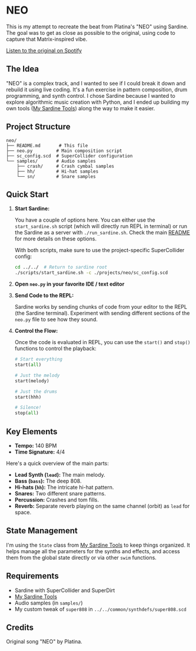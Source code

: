 # NEO

This is my attempt to recreate the beat from Platina's "NEO" using Sardine. The goal was to get as close as possible to the original, using code to capture that Matrix-inspired vibe.

[Listen to the original on Spotify](https://open.spotify.com/track/6QMdoaaVCEoolddEncgRvA?si=d4a53d58468643fe)

## The Idea

"NEO" is a complex track, and I wanted to see if I could break it down and rebuild it using live coding. It's a fun exercise in pattern composition, drum programming, and synth control. I chose Sardine because I wanted to explore algorithmic music creation with Python, and I ended up building my own tools ([My Sardine Tools](../../my_sardine_tools/README.md)) along the way to make it easier.

## Project Structure

```
neo/
├── README.md       # This file
├── neo.py         # Main composition script
├── sc_config.scd  # SuperCollider configuration
└── samples/       # Audio samples
    ├── crash/     # Crash cymbal samples
    ├── hh/        # Hi-hat samples
    └── sn/        # Snare samples
```

## Quick Start

1.  **Start Sardine:**

    You have a couple of options here. You can either use the `start_sardine.sh` script (which will directly run REPL in terminal) or run the Sardine as a server with `./run_sardine.sh`. Check the main [README](../../README.md) for more details on these options.

    With both scripts, make sure to use the project-specific SuperCollider config:

    ```bash
    cd ../../  # Return to sardine root
    ./scripts/start_sardine.sh -c ./projects/neo/sc_config.scd
    ```

2.  **Open `neo.py` in your favorite IDE / text editor**

3.  **Send Code to the REPL:**

    Sardine works by sending chunks of code from your editor to the REPL (the Sardine terminal). Experiment with sending different sections of the `neo.py` file to see how they sound.

4.  **Control the Flow:**

    Once the code is evaluated in REPL, you can use the `start()` and `stop()` functions to control the playback:

    ```python
    # Start everything
    start(all)

    # Just the melody
    start(melody)

    # Just the drums
    start(hhh)

    # Silence!
    stop(all)
    ```

## Key Elements

*   **Tempo:** 140 BPM
*   **Time Signature:** 4/4

Here's a quick overview of the main parts:

*   **Lead Synth (`lead`):**  The main melody.
*   **Bass (`bass`):**  The deep 808.
*   **Hi-hats (`hh`):**  The intricate hi-hat pattern.
*   **Snares:**  Two different snare patterns.
*   **Percussion:**  Crashes and tom fills.
*   **Reverb:**  Separate reverb playing on the same channel (orbit) as `lead` for space.

## State Management

I'm using the `State` class from [My Sardine Tools](../../my_sardine_tools/README.md) to keep things organized. It helps manage all the parameters for the synths and effects, and access them from the global state directly or via other `swim` functions.

## Requirements

*   Sardine with SuperCollider and SuperDirt
*   [My Sardine Tools](../../my_sardine_tools/README.md)
*   Audio samples (in `samples/`)
*   My custom tweak of `super808` in `../../common/synthdefs/super808.scd`

## Credits

Original song "NEO" by Platina.

